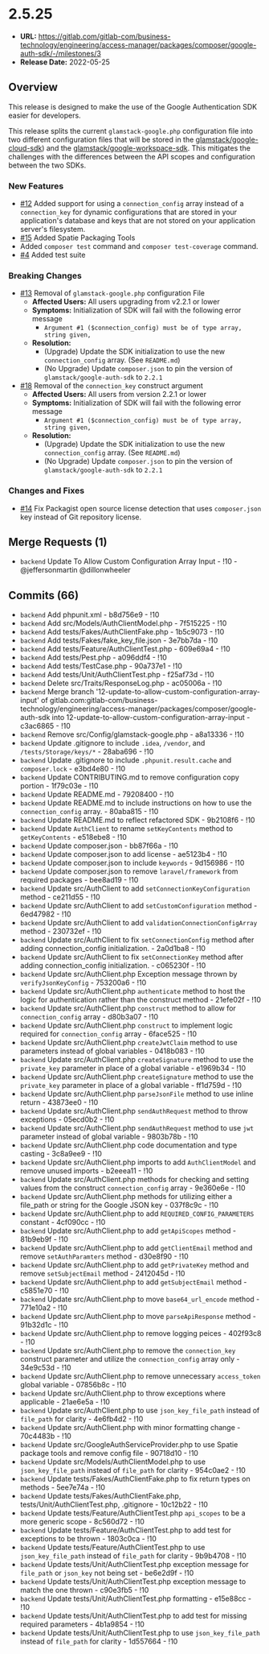 # 2.5.25
* **URL:** https://gitlab.com/gitlab-com/business-technology/engineering/access-manager/packages/composer/google-auth-sdk/-/milestones/3
* **Release Date:** 2022-05-25

## Overview

This release is designed to make the use of the Google Authentication SDK easier for developers.

This release splits the current `glamstack-google.php` configuration file into two different configuration files that will be stored in the [glamstack/google-cloud-sdk](https://gitlab.com/glamstack/google-cloud-sdk)) and the [glamstack/google-workspace-sdk](https://gitlab.com/glamstack/google-workspace-sdk). This mitigates the challenges with the differences between the API scopes and configuration between the two SDKs.

### New Features

- [#12](https://gitlab.com/gitlab-com/business-technology/engineering/access-manager/packages/composer/google-auth-sdk/-/issues/12) Added support for using a `connection_config` array instead of a `connection_key` for dynamic configurations that are stored in your application's database and keys that are not stored on your application server's filesystem.
- [#15](https://gitlab.com/gitlab-com/business-technology/engineering/access-manager/packages/composer/google-auth-sdk/-/issues/15) Added Spatie Packaging Tools
- Added `composer test` command and `composer test-coverage` command.
- [#4](https://gitlab.com/gitlab-com/business-technology/engineering/access-manager/packages/composer/google-auth-sdk/-/issues/4) Added test suite

### Breaking Changes

- [#13](https://gitlab.com/gitlab-com/business-technology/engineering/access-manager/packages/composer/google-auth-sdk/-/issues/13) Removal of `glamstack-google.php` configuration File
    - **Affected Users:** All users upgrading from v2.2.1 or lower
    - **Symptoms:** Initialization of SDK will fail with the following error message
        - `Argument #1 ($connection_config) must be of type array, string given,`
    - **Resolution:**
        * (Upgrade) Update the SDK initialization to use the new `connection_config` array. (See `README.md`)
        * (No Upgrade) Update `composer.json` to pin the version of `glamstack/google-auth-sdk` to `2.2.1`
- [#18](https://gitlab.com/gitlab-com/business-technology/engineering/access-manager/packages/composer/google-auth-sdk/-/issues/18) Removal of the `connection_key` construct argument
    - **Affected Users:** All users from version 2.2.1 or lower
    - **Symptoms:** Initialization of SDK will fail with the following error message
        - `Argument #1 ($connection_config) must be of type array, string given,`
    - **Resolution:**
        * (Upgrade) Update the SDK initialization to use the new `connection_config` array. (See `README.md`)
        * (No Upgrade) Update `composer.json` to pin the version of `glamstack/google-auth-sdk` to `2.2.1`

### Changes and Fixes

- [#14](https://gitlab.com/gitlab-com/business-technology/engineering/access-manager/packages/composer/google-auth-sdk/-/issues/14) Fix Packagist open source license detection that uses `composer.json` key instead of Git repository license.


## Merge Requests (1)

* `backend` Update To Allow Custom Configuration Array Input - !10 - @jeffersonmartin @dillonwheeler

## Commits (66)

* `backend` Add phpunit.xml - b8d756e9 - !10
* `backend` Add src/Models/AuthClientModel.php - 7f515225 - !10
* `backend` Add tests/Fakes/AuthClientFake.php - 1b5c9073 - !10
* `backend` Add tests/Fakes/fake_key_file.json - 3e7bb7da - !10
* `backend` Add tests/Feature/AuthClientTest.php - 609e69a4 - !10
* `backend` Add tests/Pest.php - a096ddf4 - !10
* `backend` Add tests/TestCase.php - 90a737e1 - !10
* `backend` Add tests/Unit/AuthClientTest.php - f25af73d - !10
* `backend` Delete src/Traits/ResponseLog.php - ac05006a - !10
* `backend` Merge branch '12-update-to-allow-custom-configuration-array-input' of gitlab.com:gitlab-com/business-technology/engineering/access-manager/packages/composer/google-auth-sdk into 12-update-to-allow-custom-configuration-array-input - c3ac6865 - !10
* `backend` Remove src/Config/glamstack-google.php - a8a13336 - !10
* `backend` Update .gitignore to include `.idea`, `/vendor`, and `/tests/Storage/keys/*` - 28aba696 - !10
* `backend` Update .gitignore to include `.phpunit.result.cache` and `composer.lock` - e3bd4e80 - !10
* `backend` Update CONTRIBUTING.md to remove configuration copy portion - 1f79c03e - !10
* `backend` Update README.md - 79208400 - !10
* `backend` Update README.md to include instructions on how to use the `connection_config` array. - 80aba815 - !10
* `backend` Update README.md to reflect refactored SDK - 9b2108f6 - !10
* `backend` Update `AuthClient` to rename `setKeyContents` method to `getKeyContents` - e518ebe8 - !10
* `backend` Update composer.json - bb87f66a - !10
* `backend` Update composer.json to add license - ae5123b4 - !10
* `backend` Update composer.json to include `keywords` - 9d156986 - !10
* `backend` Update composer.json to remove `laravel/framework` from required packages - bee8ad19 - !10
* `backend` Update src/AuthClient to add `setConnectionKeyConfiguration` method - ce211d55 - !10
* `backend` Update src/AuthClient to add `setCustomConfiguration` method - 6ed47982 - !10
* `backend` Update src/AuthClient to add `validationConnectionConfigArray` method - 230732ef - !10
* `backend` Update src/AuthClient to fix `setConnectionConfig` method after adding connection_config initialization. - 2a0d1ba8 - !10
* `backend` Update src/AuthClient to fix `setConnectionKey` method after adding connection_config initialization. - c065230f - !10
* `backend` Update src/AuthClient.php Exception message thrown by `verifyJsonKeyConfig` - 753200a6 - !10
* `backend` Update src/AuthClient.php `authenticate` method to host the logic for authentication rather than the construct method - 21efe02f - !10
* `backend` Update src/AuthClient.php `construct` method to allow for `connection_config` array - d80b3a07 - !10
* `backend` Update src/AuthClient.php `construct` to implement logic required for `connection_config` array - 6face525 - !10
* `backend` Update src/AuthClient.php `createJwtClaim` method to use parameters instead of global variables - 0418b083 - !10
* `backend` Update src/AuthClient.php `createSignature` method to use the `private_key` parameter in place of a global variable - e1969b34 - !10
* `backend` Update src/AuthClient.php `createSignature` method to use the `private_key` parameter in place of a global variable - ff1d759d - !10
* `backend` Update src/AuthClient.php `parseJsonFile` method to use inline return - 43873ee0 - !10
* `backend` Update src/AuthClient.php `sendAuthRequest` method to throw exceptions - 05ecd0b2 - !10
* `backend` Update src/AuthClient.php `sendAuthRequest` method to use `jwt` parameter instead of global variable - 9803b78b - !10
* `backend` Update src/AuthClient.php code documentation and type casting - 3c8a9ee9 - !10
* `backend` Update src/AuthClient.php imports to add `AuthClientModel` and remove unused imports - b2eeea11 - !10
* `backend` Update src/AuthClient.php methods for checking and setting values from the construct `connection_config` array - 9e360e6e - !10
* `backend` Update src/AuthClient.php methods for utilizing either a file_path or string for the Google JSON key - 037f8c9c - !10
* `backend` Update src/AuthClient.php to add `REQUIRED_CONFIG_PARAMETERS` constant - 4cf090cc - !10
* `backend` Update src/AuthClient.php to add `getApiScopes` method - 81b9eb9f - !10
* `backend` Update src/AuthClient.php to add `getClientEmail` method and remove `setAuthParamters` method - d30e8f90 - !10
* `backend` Update src/AuthClient.php to add `getPrivateKey` method and remove `setSubjectEmail` method - 2412045d - !10
* `backend` Update src/AuthClient.php to add `getSubjectEmail` method - c5851e70 - !10
* `backend` Update src/AuthClient.php to move `base64_url_encode` method - 771e10a2 - !10
* `backend` Update src/AuthClient.php to move `parseApiResponse` method - 91b32d1c - !10
* `backend` Update src/AuthClient.php to remove logging peices - 402f93c8 - !10
* `backend` Update src/AuthClient.php to remove the `connection_key` construct parameter and utilize the `connection_config` array only - 34e9c53d - !10
* `backend` Update src/AuthClient.php to remove unnecessary `access_token` global variable - 07856b8c - !10
* `backend` Update src/AuthClient.php to throw exceptions where applicable - 21ae6e5a - !10
* `backend` Update src/AuthClient.php to use `json_key_file_path` instead of `file_path` for clarity - 4e6fb4d2 - !10
* `backend` Update src/AuthClient.php with minor formatting change - 70c4483b - !10
* `backend` Update src/GoogleAuthServiceProvider.php to use Spatie package tools and remove config file - 90718d10 - !10
* `backend` Update src/Models/AuthClientModel.php to use `json_key_file_path` instead of `file_path` for clarity - 954c0ae2 - !10
* `backend` Update tests/Fakes/AuthClientFake.php to fix return types on methods - 5ee7e74a - !10
* `backend` Update tests/Fakes/AuthClientFake.php, tests/Unit/AuthClientTest.php, .gitignore - 10c12b22 - !10
* `backend` Update tests/Feature/AuthClientTest.php `api_scopes` to be a more generic scope - 8c560d72 - !10
* `backend` Update tests/Feature/AuthClientTest.php to add test for exceptions to be thrown - 1803c0ca - !10
* `backend` Update tests/Feature/AuthClientTest.php to use `json_key_file_path` instead of `file_path` for clarity - 9b9b4708 - !10
* `backend` Update tests/Unit/AuthClientTest.php exception message for `file_path` or `json_key` not being set - be6e2d9f - !10
* `backend` Update tests/Unit/AuthClientTest.php exception message to match the one thrown - c90e3fb5 - !10
* `backend` Update tests/Unit/AuthClientTest.php formatting - e15e88cc - !10
* `backend` Update tests/Unit/AuthClientTest.php to add test for missing required parameters - 4b1a9854 - !10
* `backend` Update tests/Unit/AuthClientTest.php to use `json_key_file_path` instead of `file_path` for clarity - 1d557664 - !10
